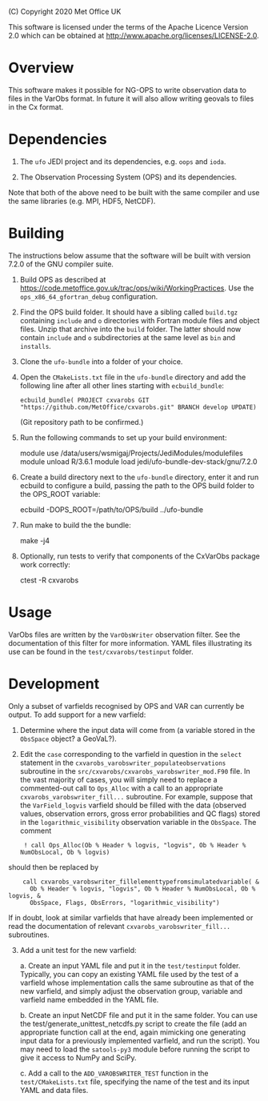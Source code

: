 (C) Copyright 2020 Met Office UK

This software is licensed under the terms of the Apache Licence Version 2.0
which can be obtained at http://www.apache.org/licenses/LICENSE-2.0.

Overview
========

This software makes it possible for NG-OPS to write observation data to files in the VarObs format. In future it will also allow writing geovals to files in the Cx format.

Dependencies
============

1. The `ufo` JEDI project and its dependencies, e.g. `oops` and `ioda`.

2. The Observation Processing System (OPS) and its dependencies.

Note that both of the above need to be built with the same compiler and use the same libraries (e.g. MPI, HDF5, NetCDF).

Building
========

The instructions below assume that the software will be built with version 7.2.0 of the GNU compiler suite.

1. Build OPS as described at https://code.metoffice.gov.uk/trac/ops/wiki/WorkingPractices. Use the `ops_x86_64_gfortran_debug` configuration.

2. Find the OPS build folder. It should have a sibling called `build.tgz` containing `include` and `o` directories with Fortran module files and object files. Unzip that archive into the `build` folder. The latter should now contain `include` and `o` subdirectories at the same level as `bin` and `installs`.

3. Clone the `ufo-bundle` into a folder of your choice.

4. Open the `CMakeLists.txt` file in the `ufo-bundle` directory and add the following line after all other lines starting with `ecbuild_bundle`:

       ecbuild_bundle( PROJECT cxvarobs GIT "https://github.com/MetOffice/cxvarobs.git" BRANCH develop UPDATE)

   (Git repository path to be confirmed.)

5. Run the following commands to set up your build environment:

      module use /data/users/wsmigaj/Projects/JediModules/modulefiles
      module unload R/3.6.1
      module load jedi/ufo-bundle-dev-stack/gnu/7.2.0

6. Create a build directory next to the `ufo-bundle` directory, enter it and run ecbuild to configure a build, passing the path to the OPS build folder to the OPS_ROOT variable:

      ecbuild -DOPS_ROOT=/path/to/OPS/build ../ufo-bundle

7. Run make to build the the bundle:

      make -j4

8. Optionally, run tests to verify that components of the CxVarObs package work correctly:

      ctest -R cxvarobs

Usage
=====

VarObs files are written by the `VarObsWriter` observation filter. See the documentation of this filter for more information. YAML files illustrating its use can be found in the `test/cxvarobs/testinput` folder.

Development
===========

Only a subset of varfields recognised by OPS and VAR can currently be output. To add support for a new varfield:

1. Determine where the input data will come from (a variable stored in the `ObsSpace` object? a GeoVaL?).

2. Edit the `case` corresponding to the varfield in question in the `select` statement in the `cxvarobs_varobswriter_populateobservations` subroutine in the `src/cxvarobs/cxvarobs_varobswriter_mod.F90` file. In the vast majority of cases, you will simply need to replace a commented-out call to `Ops_Alloc` with a call to an appropriate `cxvarobs_varobswriter_fill...` subroutine. For example, suppose that the `VarField_logvis` varfield should be filled with the data (observed values, observation errors, gross error probabilities and QC flags) stored in the `logarithmic_visibility` observation variable in the `ObsSpace`. The comment

        ! call Ops_Alloc(Ob % Header % logvis, "logvis", Ob % Header % NumObsLocal, Ob % logvis)

should then be replaced by 

        call cxvarobs_varobswriter_fillelementtypefromsimulatedvariable( &
          Ob % Header % logvis, "logvis", Ob % Header % NumObsLocal, Ob % logvis, &
          ObsSpace, Flags, ObsErrors, "logarithmic_visibility")

If in doubt, look at similar varfields that have already been implemented or read the documentation of relevant `cxvarobs_varobswriter_fill...` subroutines.

3. Add a unit test for the new varfield:

   a. Create an input YAML file and put it in the `test/testinput` folder. Typically, you can copy an existing YAML file used by the test of a varfield whose implementation calls the same subroutine as that of the new varfield, and simply adjust the observation group, variable and varfield name embedded in the YAML file.

   b. Create an input NetCDF file and put it in the same folder. You can use the test/generate_unittest_netcdfs.py script to create the file (add an appropriate function call at the end, again mimicking one generating input data for a previously implemented varfield, and run the script). You may need to load the `satools-py3` module before running the script to give it access to NumPy and SciPy.

   c. Add a call to the `ADD_VAROBSWRITER_TEST` function in the `test/CMakeLists.txt` file, specifying the name of the test and its input YAML and data files.
